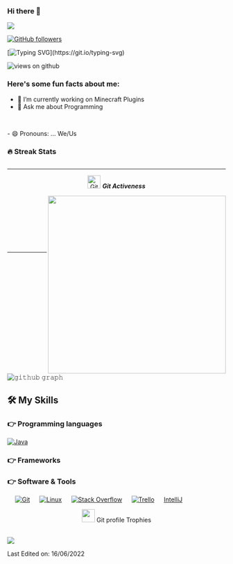 


### Hi there 👋

<img src="https://profile-counter.glitch.me/Cursedbreath/count.svg">

[![GitHub followers](https://img.shields.io/github/followers/Cursedbreath.svg?style=social&label=Followers)](https://github.com/Cursedbreath?tab=followers)

[![Typing SVG](https://readme-typing-svg.herokuapp.com?font=Architects+Daughter&color=7AF79A&size=30&lines=Hey!+It's+Cursed!;I'm+a+Minecraft+Developer...)](https://git.io/typing-svg)

<img src="https://komarev.com/ghpvc/?username=Cursedbreath&label=Views&color=brightgreen&style=flat-square" alt="views on github" />

<h3> Here's some fun facts about me: </h3>

- 🔭 I’m currently working on Minecraft Plugins
- 💬 Ask me about Programming


<br>
</p>
- 😄 Pronouns: ... We/Us 

### 🔥 Streak Stats
<p align="center"><img src="https://github-readme-stats.vercel.app/api?username=Cursedbreath&theme=gruvbox" alt=""  /></p>

<hr>
<p align="center">
 <img src="https://media.giphy.com/media/W5eoZHPpUx9sapR0eu/giphy.gif" width="30px" alt="Git"/>&nbsp;<i><b>Git Activeness</b></i></p>
 
<p><img align="left" src="https://github-readme-stats.vercel.app/api/top-langs?username=Cursedbreath&show_icons=true&locale=en&layout=compact&theme=gruvbox" alt="" /></p>
<p>&nbsp;<img align="right" src="https://github-readme-stats.vercel.app/api?username=Cursedbreath&show_icons=true&locale=en&theme=gruvbox" alt="" width="410" /></p>
<br><br><br><br><br>

<hr>



![𝚐𝚒𝚝𝚑𝚞𝚋 𝚐𝚛𝚊𝚙𝚑](https://activity-graph.herokuapp.com/graph?username=Cursedbreath&theme=gruvbox&hide_border=true&area=true)



## 🛠️ My Skills

### 👉 Programming languages

<p align="left"> 
  

<a href="https://www.java.com/en/">
    <img alt="Java" src="https://img.shields.io/badge/Java-ED8B00?style=for-the-badge&logo=java&logoColor=white"/>
  </a>


</p>

### 👉 Frameworks
<p align="left"> 
  
</p>

 ### 👉 Software & Tools
 
<p>
  &emsp;
    <a href="#"><img alt="Git" src="https://img.shields.io/badge/Git-F05032?style=for-the-badge&logo=git&logoColor=white"></a>
  &emsp;
    <a href="#"><img alt="Linux" src="https://img.shields.io/badge/Linux-FCC624?style=for-the-badge&logo=linux&logoColor=black"></a>
  &emsp;
    <a href="#"><img alt="Stack Overflow" src="https://img.shields.io/badge/Stack_Overflow-FE7A16?style=for-the-badge&logo=stack-overflow&logoColor=white"></a>
    &emsp;
    <a href="#"><img alt="Trello" src="https://img.shields.io/badge/Trello-0052CC?style=for-the-badge&logo=trello&logoColor=white"></a>
    &emsp;
    <a href="#">IntelliJ</a>
    
</p>
<p align="center"><img src="https://media.giphy.com/media/QaMcXSekUWx7aogAUr/giphy.gif" width="30" />&nbsp;Git profile Trophies</p><br>
<img src="https://github-profile-trophy.vercel.app/?username=Cursedbreath&theme=gruvbox" />


<br/>

Last Edited on: 16/06/2022
